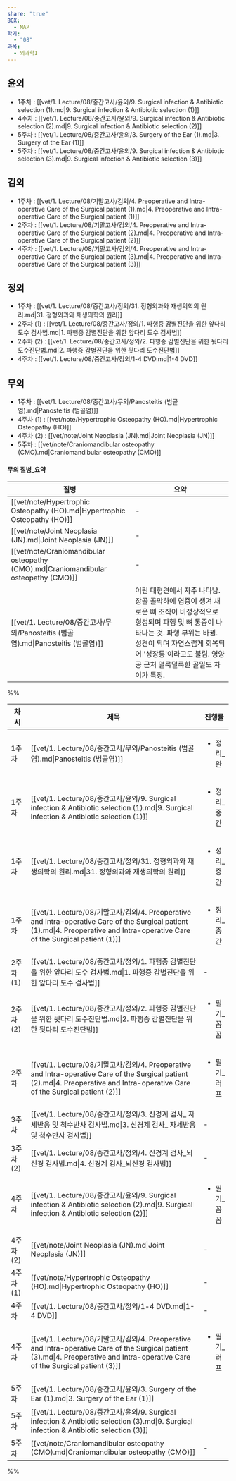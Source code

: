 ```yaml
---
share: "true"
BOX:
  - MAP
학기:
  - "08"
과목:
  - 외과학1
---
```


## 윤외

- 1주차 : [[vet/1. Lecture/08/중간고사/윤외/9. Surgical infection & Antibiotic selection (1).md|9. Surgical infection & Antibiotic selection (1)]]
- 4주차 : [[vet/1. Lecture/08/중간고사/윤외/9. Surgical infection & Antibiotic selection (2).md|9. Surgical infection & Antibiotic selection (2)]]
- 5주차 : [[vet/1. Lecture/08/중간고사/윤외/3. Surgery of the Ear (1).md|3. Surgery of the Ear (1)]]
- 5주차 : [[vet/1. Lecture/08/중간고사/윤외/9. Surgical infection & Antibiotic selection (3).md|9. Surgical infection & Antibiotic selection (3)]]


## 김외

- 1주차 : [[vet/1. Lecture/08/기말고사/김외/4. Preoperative and Intra-operative Care of the Surgical patient (1).md|4. Preoperative and Intra-operative Care of the Surgical patient (1)]]
- 2주차 : [[vet/1. Lecture/08/기말고사/김외/4. Preoperative and Intra-operative Care of the Surgical patient (2).md|4. Preoperative and Intra-operative Care of the Surgical patient (2)]]
- 4주차 : [[vet/1. Lecture/08/기말고사/김외/4. Preoperative and Intra-operative Care of the Surgical patient (3).md|4. Preoperative and Intra-operative Care of the Surgical patient (3)]]


## 정외

- 1주차 : [[vet/1. Lecture/08/중간고사/정외/31. 정형외과와 재생의학의 원리.md|31. 정형외과와 재생의학의 원리]]
- 2주차 (1) : [[vet/1. Lecture/08/중간고사/정외/1. 파행증 감별진단을 위한 앞다리 도수 검사법.md|1. 파행증 감별진단을 위한 앞다리 도수 검사법]]
- 2주차 (2) : [[vet/1. Lecture/08/중간고사/정외/2. 파행증 감별진단을 위한 뒷다리 도수진단법.md|2. 파행증 감별진단을 위한 뒷다리 도수진단법]]
- 4주차 : [[vet/1. Lecture/08/중간고사/정외/1-4 DVD.md|1-4 DVD]]


## 무외

- 1주차 : [[vet/1. Lecture/08/중간고사/무외/Panosteitis (범골염).md|Panosteitis (범골염)]]
- 4주차 (1) : [[vet/note/Hypertrophic Osteopathy (HO).md|Hypertrophic Osteopathy (HO)]]
- 4주차 (2) : [[vet/note/Joint Neoplasia (JN).md|Joint Neoplasia (JN)]]
- 5주차 : [[vet/note/Craniomandibular osteopathy (CMO).md|Craniomandibular osteopathy (CMO)]]


#### 무외 질병_요약

| 질병                                                                                   | 요약                                                                                                                                           |
| ------------------------------------------------------------------------------------ | -------------------------------------------------------------------------------------------------------------------------------------------- |
| [[vet/note/Hypertrophic Osteopathy (HO).md\|Hypertrophic Osteopathy (HO)]]           | \-                                                                                                                                           |
| [[vet/note/Joint Neoplasia (JN).md\|Joint Neoplasia (JN)]]                           | \-                                                                                                                                           |
| [[vet/note/Craniomandibular osteopathy (CMO).md\|Craniomandibular osteopathy (CMO)]] | \-                                                                                                                                           |
| [[vet/1. Lecture/08/중간고사/무외/Panosteitis (범골염).md\|Panosteitis (범골염)]]                | 어린 대형견에서 자주 나타남. 장골 골막하에 염증이 생겨 새로운 뼈 조직이 비정상적으로 형성되며 파행 및 뼈 통증이 나타나는 것. 파행 부위는 바뀜. 성견이 되며 자연스럽게 회복되어 '성장통'이라고도 불림. 영양공 근처 얼룩덜룩한 골밀도 차이가 특징. |


%%

| 차시      | 제목                                                                                                                                                                          | 진행률                     |
| ------- | --------------------------------------------------------------------------------------------------------------------------------------------------------------------------- | ----------------------- |
| 1주차     | [[vet/1. Lecture/08/중간고사/무외/Panosteitis (범골염).md\|Panosteitis (범골염)]]                                                                                                       | <ul><li>정리_완</li></ul>  |
| 1주차     | [[vet/1. Lecture/08/중간고사/윤외/9. Surgical infection & Antibiotic selection (1).md\|9. Surgical infection & Antibiotic selection (1)]]                                         | <ul><li>정리_중간</li></ul> |
| 1주차     | [[vet/1. Lecture/08/중간고사/정외/31. 정형외과와 재생의학의 원리.md\|31. 정형외과와 재생의학의 원리]]                                                                                                     | <ul><li>정리_중간</li></ul> |
| 1주차     | [[vet/1. Lecture/08/기말고사/김외/4. Preoperative and Intra-operative Care of the Surgical patient (1).md\|4. Preoperative and Intra-operative Care of the Surgical patient (1)]] | <ul><li>정리_중간</li></ul> |
| 2주차 (1) | [[vet/1. Lecture/08/중간고사/정외/1. 파행증 감별진단을 위한 앞다리 도수 검사법.md\|1. 파행증 감별진단을 위한 앞다리 도수 검사법]]                                                                                     | \-                      |
| 2주차 (2) | [[vet/1. Lecture/08/중간고사/정외/2. 파행증 감별진단을 위한 뒷다리 도수진단법.md\|2. 파행증 감별진단을 위한 뒷다리 도수진단법]]                                                                                       | <ul><li>필기_꼼꼼</li></ul> |
| 2주차     | [[vet/1. Lecture/08/기말고사/김외/4. Preoperative and Intra-operative Care of the Surgical patient (2).md\|4. Preoperative and Intra-operative Care of the Surgical patient (2)]] | <ul><li>필기_러프</li></ul> |
| 3주차     | [[vet/1. Lecture/08/중간고사/정외/3. 신경계 검사_ 자세반응 및 척수반사 검사법.md\|3. 신경계 검사_ 자세반응 및 척수반사 검사법]]                                                                                     | \-                      |
| 3주차 (2) | [[vet/1. Lecture/08/중간고사/정외/4. 신경계 검사_뇌신경 검사법.md\|4. 신경계 검사_뇌신경 검사법]]                                                                                                       | \-                      |
| 4주차     | [[vet/1. Lecture/08/중간고사/윤외/9. Surgical infection & Antibiotic selection (2).md\|9. Surgical infection & Antibiotic selection (2)]]                                         | <ul><li>필기_꼼꼼</li></ul> |
| 4주차 (2) | [[vet/note/Joint Neoplasia (JN).md\|Joint Neoplasia (JN)]]                                                                                                                  | \-                      |
| 4주차 (1) | [[vet/note/Hypertrophic Osteopathy (HO).md\|Hypertrophic Osteopathy (HO)]]                                                                                                  | \-                      |
| 4주차     | [[vet/1. Lecture/08/중간고사/정외/1-4 DVD.md\|1-4 DVD]]                                                                                                                           | \-                      |
| 4주차     | [[vet/1. Lecture/08/기말고사/김외/4. Preoperative and Intra-operative Care of the Surgical patient (3).md\|4. Preoperative and Intra-operative Care of the Surgical patient (3)]] | <ul><li>필기_러프</li></ul> |
| 5주차     | [[vet/1. Lecture/08/중간고사/윤외/3. Surgery of the Ear (1).md\|3. Surgery of the Ear (1)]]                                                                                       | <ul></ul>               |
| 5주차     | [[vet/1. Lecture/08/중간고사/윤외/9. Surgical infection & Antibiotic selection (3).md\|9. Surgical infection & Antibiotic selection (3)]]                                         | <ul></ul>               |
| 5주차     | [[vet/note/Craniomandibular osteopathy (CMO).md\|Craniomandibular osteopathy (CMO)]]                                                                                        | \-                      |


%%